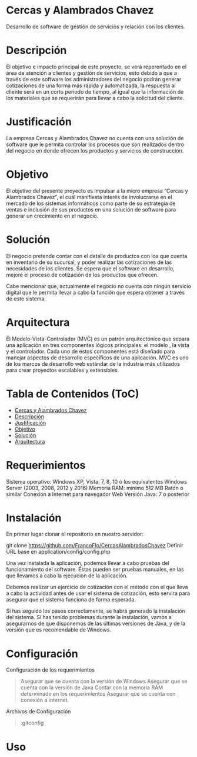 # Cercas y Alambrados Chavez
Desarrollo de software de gestión de servicios y relación con los clientes.

# Descripción
El objetivo e impacto principal de este proyecto, se verá reperentado en el área de atención a clientes y gestión de servicios, esto debido a que a través de este software los administradores del negocio podrán generar cotizaciones de una forma más rápida y automatizada, la respuesta al cliente será en un corto periodo de tiempo, al igual que la información de los materiales que se requerirán para llevar a cabo la solicitud del cliente.

# Justificación
La empresa Cercas y Alambrados Chavez no cuenta con una solución de software que le permita controlar los procesos que son realizados dentro del negocio en donde ofrecen los productos y servicios de construcción.

# Objetivo
El objetivo del presente proyecto es impulsar a la micro empresa “Cercas y Alambrados Chavez”, el cuál manifiesta interés de involucrarse en el mercado de los sistemas informáticos como parte de su estrategia de ventas e inclusión de sus productos en una solución de software para generar un crecimiento en el negocio.

# Solución
El negocio pretende contar con el detalle de productos con los que cuenta en inventario de su sucursal, y poder realizar las  cotizaciones de las necesidades de los clientes. Se espera que el software en desarrollo,  mejore el proceso de cotización de los productos que ofrecen.

Cabe mencionar que, actualmente el negocio no cuenta con ningún servicio digital que le permita llevar a cabo la función que espera obtener a través de este sistema.

# Arquitectura
El Modelo-Vista-Controlador (MVC) es un patrón arquitectónico que separa una aplicación en tres componentes lógicos principales: el modelo , la vista y el controlador. Cada uno de estos componentes está diseñado para manejar aspectos de desarrollo específicos de una aplicación. MVC es uno de los marcos de desarrollo web estándar de la industria más utilizados para crear proyectos escalables y extensibles.

# Tabla de Contenidos (ToC)
- [Cercas y Alambrados Chavez](#cercas-y-alambrados-chavez)
- [Descripción](#descripción)
- [Justificación](#justificación)
- [Objetivo](#objetivo)
- [Solución](#solución)
- [Arquitectura](#arquitectura)

# Requerimientos
Sistema operativo: Windows XP, Vista, 7, 8, 10 ó los equivalentes Windows Server (2003, 2008, 2012 y 2016)
Memoria RAM: mínimo 512 MB
Ratón o similar
Conexión a Internet para navegador Web
Versión Java: 7 o posterior

# Instalación
En primer lugar clonar el repositorio en nuestro servidor:

git clone https://github.com/FrancoFlo/CercasAlambradosChavez
Definir URL base en application/config/config.php

Una vez instalada la aplicación, podemos llevar a cabo pruebas del funcionamiento del software. Éstas pueden ser pruebas manuales, en las que llevamos a cabo la ejecucion de la aplicación.

Debemos realizar un ejercicio de cotización con el método con el que lleva a cabo la actividad antes de usar el sistema de cotización, esto servira para asegurar que el sistema funciona de forma esperada.

Si has seguido los pasos correctamente, se habrá generado la instalación del sistema. Si has tenido problemas durante la instalación, vamos a asegurarnos de que disponemos de las últimas versiones de Java, y de la versión que es recomendable de Windows.

# Configuración
Configuración de los requerimientos
  > Asegurar que se cuenta con la versión de Windows
  > Asegurar que se cuenta con la versión de Java
  > Contar con la memoria RAM determinado en los requerimientos
  > Asegurar que se cuenta con conexión a internet.
  
Archivos de Configuración
  > .gitconfig
  
# Uso
